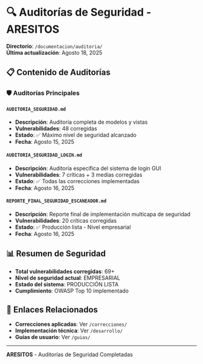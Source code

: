 # 🔍 Auditorías de Seguridad - ARESITOS

**Directorio**: `/documentacion/auditoria/`  
**Última actualización**: Agosto 18, 2025

## 📋 Contenido de Auditorías

### 🛡️ Auditorías Principales

#### `AUDITORIA_SEGURIDAD.md`
- **Descripción**: Auditoría completa de modelos y vistas
- **Vulnerabilidades**: 48 corregidas
- **Estado**: ✅ Máximo nivel de seguridad alcanzado
- **Fecha**: Agosto 15, 2025

#### `AUDITORIA_SEGURIDAD_LOGIN.md`
- **Descripción**: Auditoría específica del sistema de login GUI
- **Vulnerabilidades**: 7 críticas + 3 medias corregidas
- **Estado**: ✅ Todas las correcciones implementadas
- **Fecha**: Agosto 16, 2025

#### `REPORTE_FINAL_SEGURIDAD_ESCANEADOR.md`
- **Descripción**: Reporte final de implementación multicapa de seguridad
- **Vulnerabilidades**: 20 críticas corregidas
- **Estado**: ✅ Producción lista - Nivel empresarial
- **Fecha**: Agosto 16, 2025

## 📊 Resumen de Seguridad

- **Total vulnerabilidades corregidas**: 69+
- **Nivel de seguridad actual**: EMPRESARIAL
- **Estado del sistema**: PRODUCCIÓN LISTA
- **Cumplimiento**: OWASP Top 10 implementado

## 🔗 Enlaces Relacionados

- **Correcciones aplicadas**: Ver `/correcciones/`
- **Implementación técnica**: Ver `/desarrollo/`
- **Guías de usuario**: Ver `/guias/`

---
**ARESITOS** - Auditorías de Seguridad Completadas
